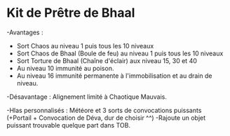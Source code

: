 # Kit de Prêtre de Bhaal

-Avantages :
  - Sort Chaos au niveau 1 puis tous les 10 niveaux
  - Sort Chaos de Bhaal (Boule de feu) au niveau 1 puis tous les 10 niveaux
  - Sort Torture de Bhaal (Chaîne d'éclair) aux niveau 15, 30 et 40
  - Au niveau 10 immunité au poison.
  - Au niveau 16 immunité permanente à l'immobilisation et au drain de niveau.

-Désavantage : Alignement limité à Chaotique Mauvais.
  
-Hlas personnalisés : Météore et 3 sorts de convocations puissants (+Portail + Convocation de Déva, dur de choisir ^^)
-Rajoute un objet puissant trouvable quelque part dans TOB.
